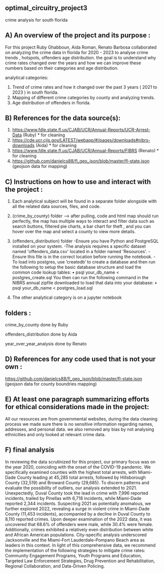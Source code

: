 ## optimal_circuitry_project3
crime analysis for south florida


## A) An overview of the project and its purpose :

For this project Ruby Ghabboun, Aida Roman, Renato Barbosa collaborated on analyzing the crime data in florida for 2020 - 2023 to analyse crime trends , hotspots, offenders age distribution.
the goal is to understand why crime rates changed over the years and how we can improve these numbers based on their categories and age distribution.

analytical categories:
1. Trend of crime rates and how it changed over the past 3 years ( 2021 to 2023 ) in south florida.
2. Mapping of different crime categories by county and analyzing trends. 
3. Age distribution of offenders in florida.

   

## B) References for the data source(s):

1. https://www.fdle.state.fl.us/CJAB/UCR/Annual-Reports/UCR-Arrest-Data (Ruby) * for cleaning
2. https://cde.ucr.cjis.gov/LATEST/webapp/#/pages/downloads#nibrs-downloads (Aida) * for cleaning
3. https://www.fdle.state.fl.us/CJAB/UCR/Annual-Reports/FIBRS (Renato) * for cleaning
4. https://github.com/danielcs88/fl_geo_json/blob/master/fl-state.json (geojson data for mapping)

   

## C) Instructions on how to use and interact with the project :

1. Each analytical subject will be found in a separate folder alongside with all the related data sources, files, and code.
2. (crime_by_county) folder --> after pulling, code and html map should run perfectly, the map has multiple ways to interact and filter data such as search buttons, filtered pie charts, a bar chart for theft , and you can hover over the map and select a county to view more details.
3. (offenders_distribution) folder 
   -Ensure you have Python and PostgreSQL installed on your system.
   -The analysis requires a specific dataset named 'offenders_data.csv' located in a folder named 'Resources'. -    Ensure this file is in the correct location before running the notebook.
   -To load into postgres, use ‘createdb’ to create a database and then run the following to setup the basic     database structure and load the common code lookup tables:
   •	psql your_db_name < postgres_create.sql
        You then can run the following command in the NIBRS annual zipfile downloaded to load that data into your database:
   •	psql your_db_name < postgres_load.sql

4. The other analytical category is on a jupyter notebook 

## folders :
crime_by_county done by Ruby

offenders_distribution done by Aida

year_over_year_analysis done by Renato


## D) References for any code used that is not your own :
https://github.com/danielcs88/fl_geo_json/blob/master/fl-state.json (geojson data for county boundries mapping) 


## E) At least one paragraph summarizing efforts for ethical considerations made in the project:

All our resources are from governmental websites, during the data cleaning process we made sure there is no sensitive information regarding names, addresses, and personal data.
we also removed any bias by not analysing ethnicities and only looked at relevant crime data.

## F) final analysis 

In reviewing the data scrutinized for this project, our primary focus was on the year 2020, coinciding with the onset of the COVID-19 pandemic. We specifically examined counties with the highest total arrests, with Miami-Dade County leading at 45,285 total arrests, followed by Hillsborough County (32,519) and Broward County (29,685). To discern patterns and evaluate the possibility of outliers, our analysis extended to 2021. Unexpectedly, Duval County took the lead in crime with 7,996 reported incidents, trailed by Pinellas with 6,718 incidents, while Miami-Dade reported 2,344 incidents. Suspecting 2021 as potentially anomalous, we further explored 2022, revealing a surge in violent crime in Miami-Dade County (11,453 incidents), accompanied by a decline in Duval County to 8,110 reported crimes.
Upon deeper examination of the 2022 data, it was uncovered that 68.6% of offenders were male, while 30.4% were female. Additionally, crimes exhibited a relatively even distribution between white and African American populations. City-specific analysis underscored Jacksonville and the Miami-Fort Lauderdale-Pompano Beach area as leaders in this context. In light of this comprehensive data, we recommend the implementation of the following strategies to mitigate crime rates: Community Engagement Programs, Youth Programs and Education, Targeted Law Enforcement Strategies, Drug Prevention and Rehabilitation, Regional Collaboration, and Data-Driven Policing.

